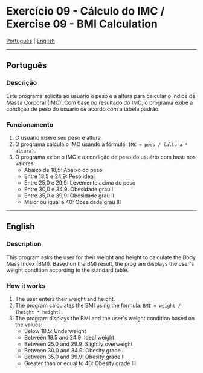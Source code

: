 # Exercício 09 - Cálculo do IMC / Exercise 09 - BMI Calculation

[Português](#português) | [English](#english)

---

<a id="português"></a>
## Português

### Descrição
Este programa solicita ao usuário o peso e a altura para calcular o Índice de Massa Corporal (IMC). Com base no resultado do IMC, o programa exibe a condição de peso do usuário de acordo com a tabela padrão.

### Funcionamento
1. O usuário insere seu peso e altura.
2. O programa calcula o IMC usando a fórmula: `IMC = peso / (altura * altura)`.
3. O programa exibe o IMC e a condição de peso do usuário com base nos valores:
   - Abaixo de 18,5: Abaixo do peso
   - Entre 18,5 e 24,9: Peso ideal
   - Entre 25,0 e 29,9: Levemente acima do peso
   - Entre 30,0 e 34,9: Obesidade grau I
   - Entre 35,0 e 39,9: Obesidade grau II
   - Maior ou igual a 40: Obesidade grau III

---

<a id="english"></a>
## English

### Description
This program asks the user for their weight and height to calculate the Body Mass Index (BMI). Based on the BMI result, the program displays the user's weight condition according to the standard table.

### How it works
1. The user enters their weight and height.
2. The program calculates the BMI using the formula: `BMI = weight / (height * height)`.
3. The program displays the BMI and the user's weight condition based on the values:
   - Below 18.5: Underweight
   - Between 18.5 and 24.9: Ideal weight
   - Between 25.0 and 29.9: Slightly overweight
   - Between 30.0 and 34.9: Obesity grade I
   - Between 35.0 and 39.9: Obesity grade II
   - Greater than or equal to 40: Obesity grade III
